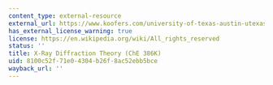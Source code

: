 ```yaml
---
content_type: external-resource
external_url: https://www.koofers.com/university-of-texas-austin-utexas/che/386k-theory-of-x-ray-diffraction/
has_external_license_warning: true
license: https://en.wikipedia.org/wiki/All_rights_reserved
status: ''
title: X-Ray Diffraction Theory (ChE 386K)
uid: 8100c52f-71e0-4304-b26f-8ac52ebb5bce
wayback_url: ''
---
```

